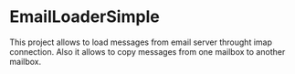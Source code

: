 # EmailLoaderSimple
This project allows to load messages from email server throught imap connection.
Also it allows to copy messages from one mailbox to another mailbox.
